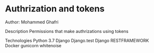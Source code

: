 # Authrization and tokens

Author: Mohammed Ghafri

Description
Permissions that make authrizations using tokens


Technologies
Python 3.7
Django
Django.test
Django RESTFRAMEWORK
Docker
gunicorn
whitenoise